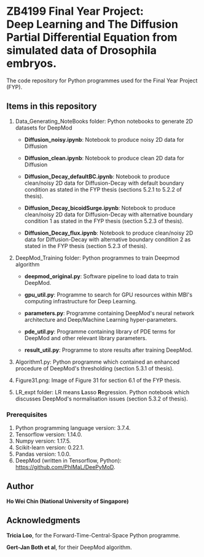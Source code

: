 # ZB4199 Final Year Project: <br/> Deep Learning and The Diffusion Partial Differential Equation from simulated data of Drosophila embryos.

The code repository for Python programmes used for the Final Year Project (FYP).

## Items in this repository

1. Data_Generating_NoteBooks folder: Python notebooks to generate 2D datasets for DeepMod

   - **Diffusion_noisy.ipynb**: Notebook to produce noisy 2D data for Diffusion
   
   - **Diffusion_clean.ipynb**: Notebook to produce clean 2D data for Diffusion
   
   - **Diffusion_Decay_defaultBC.ipynb**: Notebook to produce clean/noisy 2D data for Diffusion-Decay with default boundary condition as stated in the FYP thesis (sections 5.2.1 to 5.2.2 of thesis).
   
   - **Diffusion_Decay_bicoidSurge.ipynb**: Notebook to produce clean/noisy 2D data for Diffusion-Decay with alternative boundary condition 1 as stated in the FYP thesis (section 5.2.3 of thesis).
   
   - **Diffusion_Decay_flux.ipynb**: Notebook to produce clean/noisy 2D data for Diffusion-Decay with alternative boundary condition 2 as stated in the FYP thesis (section 5.2.3 of thesis).

2. DeepMod_Training folder: Python programmes to train Deepmod algorithm

   - **deepmod_original.py**: Software pipeline to load data to train DeepMod.
   
   - **gpu_util.py**: Programme to search for GPU resources within MBI's computing infrastructure for Deep Learning.
   
   - **parameters.py**: Programme containing DeepMod's neural network architecture and Deep/Machine Learning hyper-parameters.
   
   - **pde_util.py**: Programme containing library of PDE terms for DeepMod and other relevant library parameters.
   
   - **result_util.py**: Programme to store results after training DeepMod.

3. Algorithm1.py: Python programme which contained an enhanced procedure of DeepMod's thresholding (section 5.3.1 of thesis).
4. Figure31.png: Image of Figure 31 for section 6.1 of the FYP thesis.
5. LR_expt folder: LR means **L**asso **R**egression. Python notebook which discusses DeepMod's normalisation issues (section 5.3.2 of thesis).

### Prerequisites

1. Python programming language version: 3.7.4.
2. Tensorflow version: 1.14.0.
3. Numpy version: 1.17.5.
4. Scikit-learn version: 0.22.1.
5. Pandas version: 1.0.0.
6. DeepMod (written in Tensorflow, Python): https://github.com/PhIMaL/DeePyMoD. 

## Author

**Ho Wei Chin (National University of Singapore)** 


## Acknowledgments

**Tricia Loo**, for the Forward-Time-Central-Space Python programme.

**Gert-Jan Both et al**, for their DeepMod algorithm.

